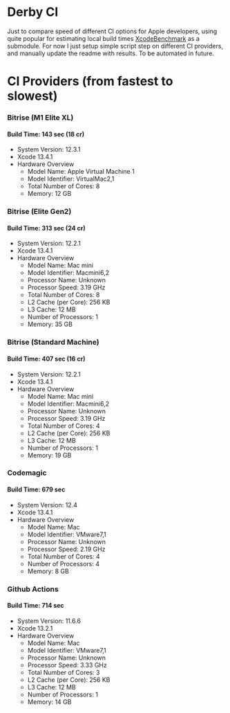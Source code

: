 # Derby CI
Just to compare speed of different CI options for Apple developers, using quite popular for estimating local build times [XcodeBenchmark](https://github.com/devMEremenko/XcodeBenchmark) as a submodule.
For now I just setup simple script step on different CI providers, and manually update the readme with results. To be automated in future.

# CI Providers (from fastest to slowest)

### Bitrise (M1 Elite XL)
#### Build Time: 143 sec (18 cr)

- System Version: 12.3.1
- Xcode 13.4.1
- Hardware Overview
    - Model Name: Apple Virtual Machine 1
    - Model Identifier: VirtualMac2,1
    - Total Number of Cores: 8
    - Memory: 12 GB

### Bitrise (Elite Gen2)
#### Build Time: 313 sec (24 cr)

- System Version: 12.2.1
- Xcode 13.4.1
- Hardware Overview
    - Model Name: Mac mini
    - Model Identifier: Macmini6,2
    - Processor Name: Unknown
    - Processor Speed: 3.19 GHz
    - Total Number of Cores: 8
    - L2 Cache (per Core): 256 KB
    - L3 Cache: 12 MB
    - Number of Processors: 1
    - Memory: 35 GB

### Bitrise (Standard Machine)
#### Build Time: 407 sec (16 cr)

- System Version: 12.2.1
- Xcode 13.4.1
- Hardware Overview
    - Model Name: Mac mini
    - Model Identifier: Macmini6,2
    - Processor Name: Unknown
    - Processor Speed: 3.19 GHz
    - Total Number of Cores: 4
    - L2 Cache (per Core): 256 KB
    - L3 Cache: 12 MB
    - Number of Processors: 1
    - Memory: 19 GB

### Codemagic
#### Build Time: 679 sec

- System Version: 12.4
- Xcode 13.4.1
- Hardware Overview
    - Model Name: Mac
    - Model Identifier: VMware7,1
    - Processor Name: Unknown
    - Processor Speed: 2.19 GHz
    - Total Number of Cores: 4
    - Number of Processors: 4
    - Memory: 8 GB

### Github Actions
#### Build Time: 714 sec

- System Version: 11.6.6
- Xcode 13.2.1
- Hardware Overview
  - Model Name: Mac
  - Model Identifier: VMware7,1
  - Processor Name: Unknown
  - Processor Speed: 3.33 GHz
  - Total Number of Cores: 3
  - L2 Cache (per Core): 256 KB
  - L3 Cache: 12 MB
  - Number of Processors: 1
  - Memory: 14 GB
